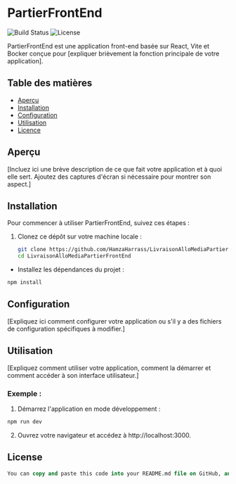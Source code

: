 # PartierFrontEnd

![Build Status](https://img.shields.io/badge/build-passing-brightgreen)
![License](https://img.shields.io/badge/license-MIT-blue)

PartierFrontEnd est une application front-end basée sur React, Vite et Bocker conçue pour [expliquer brièvement la fonction principale de votre application].

## Table des matières

- [Aperçu](#aperçu)
- [Installation](#installation)
- [Configuration](#configuration)
- [Utilisation](#utilisation)
- [Licence](#licence)

## Aperçu

[Incluez ici une brève description de ce que fait votre application et à quoi elle sert. Ajoutez des captures d'écran si nécessaire pour montrer son aspect.]

## Installation

Pour commencer à utiliser PartierFrontEnd, suivez ces étapes :

1. Clonez ce dépôt sur votre machine locale :

   ```bash
   git clone https://github.com/HamzaHarrass/LivraisonAlloMediaPartierFrontEnd
   cd LivraisonAlloMediaPartierFrontEnd
   ```
- Installez les dépendances du projet :
```bash
npm install
```

## Configuration
[Expliquez ici comment configurer votre application ou s'il y a des fichiers de configuration spécifiques à modifier.]

## Utilisation
[Expliquez comment utiliser votre application, comment la démarrer et comment accéder à son interface utilisateur.]

### Exemple :

1. Démarrez l'application en mode développement :

```bash
npm run dev
```
2. Ouvrez votre navigateur et accédez à http://localhost:3000.

## License
```sql 
You can copy and paste this code into your README.md file on GitHub, and then customize it with your specific project details and any additional sections you'd like to include.
```













